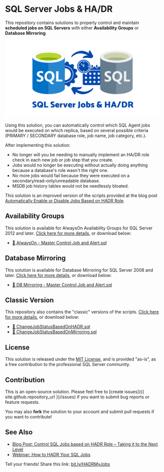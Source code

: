 # SQL Server Jobs & HA/DR

This repository contains solutions to properly control and maintain **scheduled jobs on SQL Servers** with either **Availability Groups** or **Database Mirroring**.

![Cover Image](media/sql-jobs-hadr.png)

Using this solution, you can automatically control which SQL Agent jobs would be executed on which replica, based on several possible criteria (PRIMARY / SECONDARY database role, job name, job category, etc.).

After implementing this solution:

- No longer will you be needing to manually implement an HA/DR role check in each new job or job step that you create.
- Jobs would no longer be executing without actually doing anything because a database's role wasn't the right one.
- No more jobs would fail because they were executed on a secondary/read-only/unreadable database.
- MSDB job history tables would not be needlessly bloated.

This solution is an improved version of the scripts provided at the blog post [Automatically Enable or Disable Jobs Based on HADR Role](https://eitanblumin.com/2018/11/06/automatically-enable-or-disable-jobs-based-on-hadr-role/).

## Availability Groups

This solution is available for AlwaysOn Availability Groups for SQL Server 2012 and later. [Click here for more details](availability-groups/), or download below:

- [🔽 AlwaysOn - Master Control Job and Alert.sql](availability-groups/AlwaysOn%20-%20Master%20Control%20Job%20and%20Alert.sql)

## Database Mirroring

This solution is available for Database Mirroring for SQL Server 2008 and later. [Click here for more details](database-mirroring/), or download below:

- [🔽 DB Mirroring - Master Control Job and Alert.sql](database-mirroring/DB%20Mirroring%20-%20Master%20Control%20Job%20and%20Alert.sql)

## Classic Version

This repository also contains the "classic" versions of the scripts. [Click here for more details](classic/), or download below:

- [🔽 ChangeJobStatusBasedOnHADR.sql](classic/ChangeJobStatusBasedOnHADR.sql)
- [🔽 ChangeJobStatusBasedOnMirroring.sql](classic/ChangeJobStatusBasedOnMirroring.sql)

## License

This solution is released under the [MIT License](LICENSE), and is provided "as-is", as a free contribution to the professional SQL Server community.

## Contribution

This is an open-source solution. Please feel free to [create issues]({{ site.github.repository_url }}/issues) if you want to submit bug reports or feature requests.

You may also **fork** the solution to your account and submit pull requests if you want to contribute!

## See Also

- [Blog Post: Control SQL Jobs based on HADR Role – Taking it to the Next Level](https://eitanblumin.com/2020/05/26/sql-jobs-based-on-hadr-role-next-level/)
- [Webinar: How to HADR Your SQL Jobs](https://eitanblumin.com/portfolio/how-to-hadr-your-sql-jobs/)

Tell your friends! Share this link: [bit.ly/HADRMyJobs](https://bit.ly/HADRMyJobs)